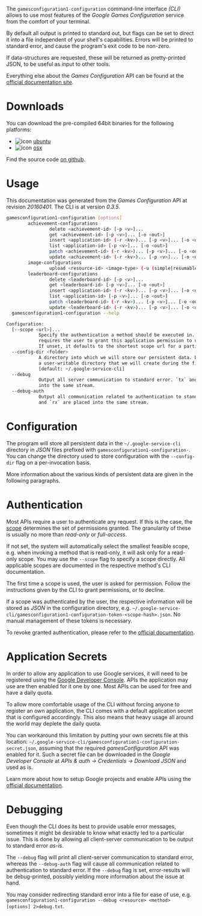 <!---
DO NOT EDIT !
This file was generated automatically from 'src/mako/cli/README.md.mako'
DO NOT EDIT !
-->
The `gamesconfiguration1-configuration` command-line interface *(CLI)* allows to use most features of the *Google Games Configuration* service from the comfort of your terminal.

By default all output is printed to standard out, but flags can be set to direct it into a file independent of your shell's
capabilities. Errors will be printed to standard error, and cause the program's exit code to be non-zero.

If data-structures are requested, these will be returned as pretty-printed JSON, to be useful as input to other tools.

Everything else about the *Games Configuration* API can be found at the
[official documentation site](https://developers.google.com/games/services).

# Downloads

You can download the pre-compiled 64bit binaries for the following platforms:

* ![icon](http://megaicons.net/static/img/icons_sizes/6/140/16/ubuntu-icon.png) [ubuntu](http://dl.byronimo.de/google.rs/cli/0.3.5/ubuntu/gamesconfiguration1-configuration.tar.gz)
* ![icon](http://hydra-media.cursecdn.com/wow.gamepedia.com/a/a2/Apple-icon-16x16.png?version=25ddd67ac3dd3b634478e3978b76cb74) [osx](http://dl.byronimo.de/google.rs/cli/0.3.5/osx/gamesconfiguration1-configuration.tar.gz)

Find the source code [on github](https://github.com/Byron/google-apis-rs/tree/master/gen/gamesconfiguration1_configuration-cli).

# Usage

This documentation was generated from the *Games Configuration* API at revision *20160401*. The CLI is at version *0.3.5*.

```bash
gamesconfiguration1-configuration [options]
        achievement-configurations
                delete <achievement-id> [-p <v>]...
                get <achievement-id> [-p <v>]... [-o <out>]
                insert <application-id> (-r <kv>)... [-p <v>]... [-o <out>]
                list <application-id> [-p <v>]... [-o <out>]
                patch <achievement-id> (-r <kv>)... [-p <v>]... [-o <out>]
                update <achievement-id> (-r <kv>)... [-p <v>]... [-o <out>]
        image-configurations
                upload <resource-id> <image-type> (-u (simple|resumable) -f <file> [-m <mime>]) [-p <v>]... [-o <out>]
        leaderboard-configurations
                delete <leaderboard-id> [-p <v>]...
                get <leaderboard-id> [-p <v>]... [-o <out>]
                insert <application-id> (-r <kv>)... [-p <v>]... [-o <out>]
                list <application-id> [-p <v>]... [-o <out>]
                patch <leaderboard-id> (-r <kv>)... [-p <v>]... [-o <out>]
                update <leaderboard-id> (-r <kv>)... [-p <v>]... [-o <out>]
  gamesconfiguration1-configuration --help

Configuration:
  [--scope <url>]...
            Specify the authentication a method should be executed in. Each scope
            requires the user to grant this application permission to use it.
            If unset, it defaults to the shortest scope url for a particular method.
  --config-dir <folder>
            A directory into which we will store our persistent data. Defaults to
            a user-writable directory that we will create during the first invocation.
            [default: ~/.google-service-cli]
  --debug
            Output all server communication to standard error. `tx` and `rx` are placed
            into the same stream.
  --debug-auth
            Output all communication related to authentication to standard error. `tx`
            and `rx` are placed into the same stream.

```

# Configuration

The program will store all persistent data in the `~/.google-service-cli` directory in *JSON* files prefixed with `gamesconfiguration1-configuration-`.  You can change the directory used to store configuration with the `--config-dir` flag on a per-invocation basis.

More information about the various kinds of persistent data are given in the following paragraphs.

# Authentication

Most APIs require a user to authenticate any request. If this is the case, the [scope][scopes] determines the 
set of permissions granted. The granularity of these is usually no more than *read-only* or *full-access*.

If not set, the system will automatically select the smallest feasible scope, e.g. when invoking a
method that is read-only, it will ask only for a read-only scope. 
You may use the `--scope` flag to specify a scope directly. 
All applicable scopes are documented in the respective method's CLI documentation.

The first time a scope is used, the user is asked for permission. Follow the instructions given 
by the CLI to grant permissions, or to decline.

If a scope was authenticated by the user, the respective information will be stored as *JSON* in the configuration
directory, e.g. `~/.google-service-cli/gamesconfiguration1-configuration-token-<scope-hash>.json`. No manual management of these tokens
is necessary.

To revoke granted authentication, please refer to the [official documentation][revoke-access].

# Application Secrets

In order to allow any application to use Google services, it will need to be registered using the 
[Google Developer Console][google-dev-console]. APIs the application may use are then enabled for it
one by one. Most APIs can be used for free and have a daily quota.

To allow more comfortable usage of the CLI without forcing anyone to register an own application, the CLI
comes with a default application secret that is configured accordingly. This also means that heavy usage
all around the world may deplete the daily quota.

You can workaround this limitation by putting your own secrets file at this location: 
`~/.google-service-cli/gamesconfiguration1-configuration-secret.json`, assuming that the required *gamesConfiguration* API 
was enabled for it. Such a secret file can be downloaded in the *Google Developer Console* at 
*APIs & auth -> Credentials -> Download JSON* and used as is.

Learn more about how to setup Google projects and enable APIs using the [official documentation][google-project-new].


# Debugging

Even though the CLI does its best to provide usable error messages, sometimes it might be desirable to know
what exactly led to a particular issue. This is done by allowing all client-server communication to be 
output to standard error *as-is*.

The `--debug` flag will print all client-server communication to standard error, whereas the `--debug-auth` flag
will cause all communication related to authentication to standard error.
If the `--debug` flag is set, error-results will be debug-printed, possibly yielding more information about the 
issue at hand.

You may consider redirecting standard error into a file for ease of use, e.g. `gamesconfiguration1-configuration --debug <resource> <method> [options] 2>debug.txt`.


[scopes]: https://developers.google.com/+/api/oauth#scopes
[revoke-access]: http://webapps.stackexchange.com/a/30849
[google-dev-console]: https://console.developers.google.com/
[google-project-new]: https://developers.google.com/console/help/new/